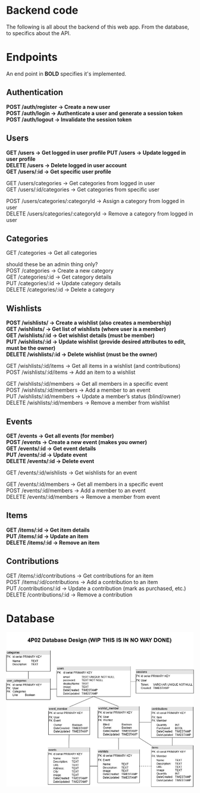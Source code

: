 # Backend code

The following is all about the backend of this web app. From the database, to specifics about the API.

# Endpoints
An end point in **BOLD** specifies it's implemented.

## Authentication
**POST /auth/register → Create a new user  
POST /auth/login → Authenticate a user and generate a session token  
POST /auth/logout → Invalidate the session token**  

## Users
**GET /users → Get logged in user profile
PUT /users → Update logged in user profile  
DELETE /users → Delete logged in user account  
GET /users/:id → Get specific user profile**  

GET /users/categories → Get categories from logged in user    
GET /users/:id/categories → Get categories from specific user 

POST /users/categories/:categoryId → Assign a category from logged in user  
DELETE /users/categories/:categoryId → Remove a category from logged in user  

## Categories
GET /categories → Get all categories

should these be an admin thing only?  
POST /categories → Create a new category  
GET /categories/:id → Get category details  
PUT /categories/:id → Update category details   
DELETE /categories/:id → Delete a category  

## Wishlists

**POST /wishlists/ → Create a wishlist (also creates a membership)  
GET /wishlists/ → Get list of wishlists (where user is a member)   
GET /wishlists/:id → Get wishlist details (must be member)   
PUT /wishlists/:id → Update wishlist (provide desired attributes to edit, must be the owner)  
DELETE /wishlists/:id → Delete wishlist (must be the owner)**      

GET /wishlists/:id/items → Get all items in a wishlist (and contributions)    
POST /wishlists/:id/items → Add an item to a wishlist  

GET /wishlists/:id/members → Get all members in a specific event   
POST /wishlists/:id/members → Add a member to an event   
PUT /wishlists/:id/members → Update a member’s status (blind/owner)     
DELETE /wishlists/:id/members → Remove a member from wishlist  

##  Events
**GET /events → Get all events (for member)   
POST /events → Create a new event (makes you owner)  
GET /events/:id → Get event details  
PUT /events/:id → Update event  
DELETE /events/:id → Delete event**

GET /events/:id/wishlists → Get wishlists for an event

GET /events/:id/members → Get all members in a specific event   
POST /events/:id/members → Add a member to an event   
DELETE /events/:id/members → Remove a member from event  


## Items

**GET /items/:id → Get item details  
PUT /items/:id → Update an item  
DELETE /items/:id → Remove an item**  

## Contributions

GET /items/:id/contributions → Get contributions for an item  
POST /items/:id/contributions → Add a contribution to an item  
PUT /contributions/:id → Update a contribution (mark as purchased, etc.)  
DELETE /contributions/:id → Remove a contribution  

# Database

![Screenshot of database UML.](4P02-Database-UML.png)

